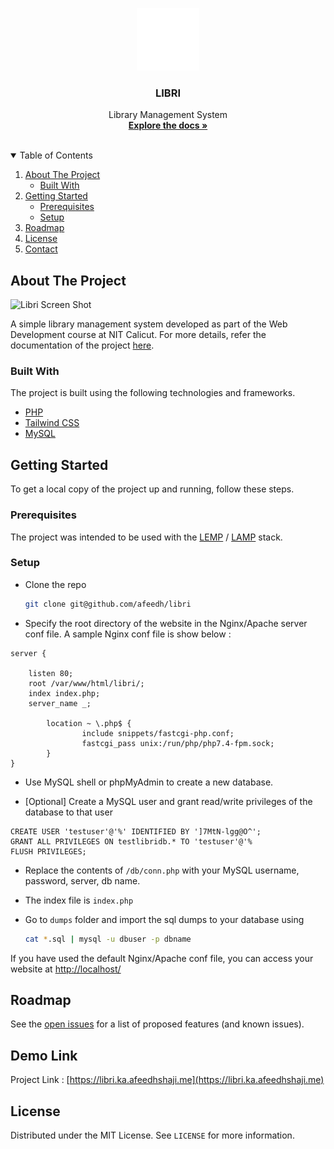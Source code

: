 
<p align="center">
  <a href="https://github.com/othneildrew/Best-README-Template">
    <img src="./static/svg/libri_outline_animated.svg" alt="Logo" width="100" height="100">
  </a>

  <h3 align="center">LIBRI</h3>

  <p align="center">
    Library Management System
    <br />
    <a href="https://github.com/afeedh/libri/docs"><strong>Explore the docs »</strong></a>
    <br />
    <br />
  </p>
</p>



<!-- TABLE OF CONTENTS -->
<details open="open">
  <summary>Table of Contents</summary>
  <ol>
    <li>
      <a href="#about-the-project">About The Project</a>
      <ul>
        <li><a href="#built-with">Built With</a></li>
      </ul>
    </li>
    <li>
      <a href="#getting-started">Getting Started</a>
      <ul>
        <li><a href="#prerequisites">Prerequisites</a></li>
        <li><a href="#setup">Setup</a></li>
      </ul>
    </li>
    <li><a href="#roadmap">Roadmap</a></li>
    <li><a href="#license">License</a></li>
    <li><a href="#contact">Contact</a></li>
  </ol>
</details>



<!-- ABOUT THE PROJECT -->
## About The Project

![Libri Screen Shot][product-screenshot]

A simple library management system developed as part of the Web Development course at NIT Calicut. For more details, refer the documentation of the project [here](https://github.com/afeedh/libri/doc/).

### Built With

The project is built using the following technologies and frameworks.

* [PHP](https://www.php.net/manual/en/)
* [Tailwind CSS](https://tailwindcss.com/docs)
* [MySQL](https://dev.mysql.com/doc/)


<!-- GETTING STARTED -->
## Getting Started

To get a local copy of the project up and running, follow these steps.

### Prerequisites

The project was intended to be used with the [LEMP](https://www.digitalocean.com/community/tutorials/how-to-install-linux-nginx-mysql-php-lemp-stack-in-ubuntu-16-04) 
/ [LAMP](https://www.digitalocean.com/community/tutorials/how-to-install-linux-apache-mysql-php-lamp-stack-ubuntu-18-04) stack.

### Setup

* Clone the repo
   ```sh
   git clone git@github.com/afeedh/libri
   ``` 


* Specify the root directory of the website in the Nginx/Apache server conf file. A sample Nginx conf file is show below : 

```
server {
  
    listen 80;
    root /var/www/html/libri/;
    index index.php;
    server_name _;

        location ~ \.php$ {
                include snippets/fastcgi-php.conf;
                fastcgi_pass unix:/run/php/php7.4-fpm.sock;
        }
}
```

* Use MySQL shell or phpMyAdmin to create a new database. 

* [Optional] Create a MySQL user and grant read/write privileges of the database to that user
```
CREATE USER 'testuser'@'%' IDENTIFIED BY ']7MtN-lgg@O^';
GRANT ALL PRIVILEGES ON testlibridb.* TO 'testuser'@'%
FLUSH PRIVILEGES;
```

* Replace the contents of `/db/conn.php` with your MySQL username, password, server, db name.

* The index file is `index.php`

* Go to `dumps` folder and import the sql dumps to your database using 
  ```sh
  cat *.sql | mysql -u dbuser -p dbname
  ```

If you have used the default Nginx/Apache conf file, you can access your website at [http://localhost/](http://localhost/)


<!-- ROADMAP -->
## Roadmap

See the [open issues](https://github.com/afeedh/libri/issues) for a list of proposed features (and known issues).

## Demo Link

Project Link : [https://libri.ka.afeedhshaji.me](https://libri.ka.afeedhshaji.me)


<!-- LICENSE -->
## License

Distributed under the MIT License. See `LICENSE` for more information.



[product-screenshot]:https://cdn.glitch.com/36e1bf5d-46aa-4bf1-ac11-131e5426a4d5%2Flogin_libri.png?v=1606148990897
